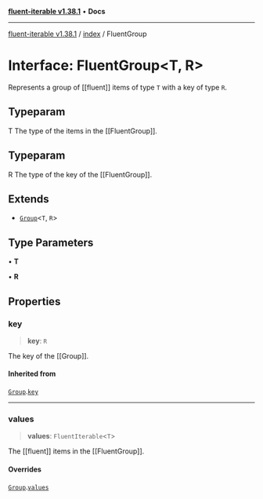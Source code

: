 [**fluent-iterable v1.38.1**](../../README.md) • **Docs**

***

[fluent-iterable v1.38.1](../../README.md) / [index](../README.md) / FluentGroup

# Interface: FluentGroup\<T, R\>

Represents a group of [[fluent]] items of type `T` with a key of type `R`.

## Typeparam

T The type of the items in the [[FluentGroup]].

## Typeparam

R The type of the key of the [[FluentGroup]].

## Extends

- [`Group`](Group.md)\<`T`, `R`\>

## Type Parameters

• **T**

• **R**

## Properties

### key

> **key**: `R`

The key of the [[Group]].

#### Inherited from

[`Group`](Group.md).[`key`](Group.md#key)

***

### values

> **values**: `FluentIterable`\<`T`\>

The [[fluent]] items in the [[FluentGroup]].

#### Overrides

[`Group`](Group.md).[`values`](Group.md#values)
